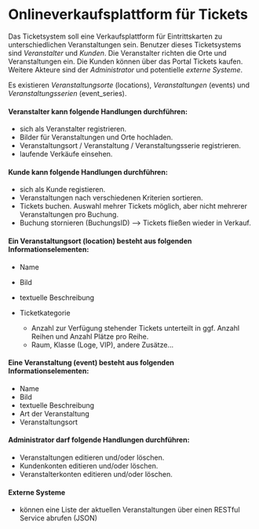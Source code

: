 # Onlineverkaufsplattform für Tickets #

Das Ticketsystem soll eine Verkaufsplattform für Eintrittskarten zu unterschiedlichen Veranstaltungen sein.
Benutzer dieses Ticketsystems sind *Veranstalter* und *Kunden*.
Die Veranstalter richten die Orte und Veranstaltungen ein. Die Kunden können über das Portal Tickets kaufen.
Weitere Akteure sind der *Administrator* und potentielle *externe Systeme*.

Es existieren *Veranstaltungsorte* (locations), *Veranstaltungen* (events) und *Veranstaltungsserien* (event_series).


#### Veranstalter kann folgende Handlungen durchführen: ####

* sich als Veranstalter registrieren.
* Bilder für Veranstaltungen und Orte hochladen.
* Veranstaltungsort / Veranstaltung / Veranstaltungsserie registrieren.
* laufende Verkäufe einsehen.


#### Kunde kann folgende Handlungen durchführen: ####

* sich als Kunde registieren.
* Veranstaltungen nach verschiedenen Kriterien sortieren.
* Tickets buchen. Auswahl mehrer Tickets möglich, aber nicht mehrerer Veranstaltungen pro Buchung.
* Buchung stornieren (BuchungsID) --> Tickets fließen wieder in Verkauf.


#### Ein Veranstaltungsort (location) besteht aus folgenden Informationselementen: ####

 * Name
 * Bild
 * textuelle Beschreibung
 * Ticketkategorie

	* Anzahl zur Verfügung stehender Tickets unterteilt in ggf.
          Anzahl Reihen und Anzahl Plätze pro Reihe.
	* Raum, Klasse (Loge, VIP), andere Zusätze... 


#### Eine Veranstaltung (event) besteht aus folgenden Informationselementen: ####

 * Name
 * Bild
 * textuelle Beschreibung
 * Art der Veranstaltung
 * Veranstaltungsort


#### Administrator darf folgende Handlungen durchführen: ####

 * Veranstaltungen editieren und/oder löschen.
 * Kundenkonten editieren und/oder löschen.
 * Veranstalterkonten editieren und/oder löschen.


#### Externe Systeme ####

 * können eine Liste der aktuellen Veranstaltungen über einen RESTful Service abrufen (JSON)
